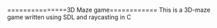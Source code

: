 ===============3D Maze game============
This is a 3D-maze game written using SDL and raycasting in C